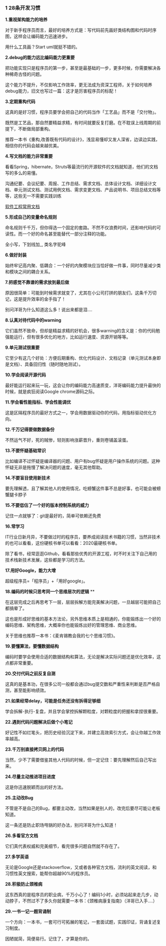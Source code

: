 ### 1  28条开发习惯

**1.重视架构能力的培养**



对于新手程序员而言，最好的培养方式是：写代码前先画好类结构图和代码时序图，这样会让编码能力迅速进步。



用什么工具画？Start uml就挺不错的。



**2.debug的能力远比编码能力更重要**



把功能实现只是程序员的第一步，甚至是最基础的一步，更多时候，你需要解决各种稀奇古怪的问题。



这个能力不提升，不仅影响工作效率，更无法成为资深工程师，关于如何培养debug能力，旧文也写过一篇：这才是厉害程序员的标配！



**3.定期重构代码**



这真的是好习惯，程序员要学会把自己的代码当作「工艺品」而不是「交付物」。



既然是工艺品，那自然要精益求精，有时间就要反复打磨。在不耽误上线周期的前提下，不断做局部重构。



推荐一本书《重构,改善既有代码的设计》，浅显易懂却又发人深省，边读边实践，相信你的代码会越来越优美。



**4.写文档的能力非常重要**



看看Spring，hibernate，Struts等最流行的开源软件的文档就知道，他们的文档写的多么的易懂。



沟通纪要、会议纪要、周报、工作总结、需求文档、总体设计文档、详细设计文档、单元测试文档、测试用例文档、需求变更文档、产品说明书、项目总结文档等等，这些无一不需要实践训练



[软件工程常用文档](https://github.com/cuizhenjie/software-engineering-document)

**5.形成自己的变量命名规则**



命名规则千千万，但你得选一个固定的套路。不然不仅浪费时间，还影响代码的可读性。而一个好的命名甚至能替代一部分注释的功能。

全小写，下划线加_, 类名字驼峰



**6.做好封装**



始终牢记高内聚、低耦合：一个好的内聚模块应当恰好做一件事，同时尽量减少类和模块之间的耦合关系。



**7.把感觉不靠谱的需求放到最后做**



原因很简单：可能到时候需求就变了，尤其在小公司打拼的朋友们，这条千万切记，这是提升效率的金手指了！



别问洋哥为什么知道这么多！说出来都是泪....



**8.认真对待代码中的warning**



它们虽然不致命，但却是精益求精的好机会，很多warning的含义是：你的代码勉强能运行，但有很多优化的地方，比如运行速度、资源开销等等。



**9.单元测试很重要**



它至少有这几个好处：方便后期重构、优化代码设计、文档记录（单元测试本身即是文档）、具备回归性（随时随地测试）。



**10.学会阅读开源代码**



最好能运行起来玩一玩，这会让你的编码能力高速质变，洋哥编码能力提升最快的时候，就是疯狂阅读Google chrome源码之际。



**11.学会看性能指标、学会性能调优**



这是区隔程序员的最好方式之一，学会用数据驱动你的代码，用指标驱动优化方向。



**12.千万记得要做数据备份**


不然运气不好，死的贼惨，轻则影响涨薪晋升，重则卷铺盖滚蛋。



**13.不要怀疑基础常识**



比如编译不过怀疑是编译器的问题、用户有bug怀疑是用户操作系统的问题。这种怀疑无非是拖慢了解决问题的速度，毫无其他帮助。



**14.不要盲目使用新技术**



要先理解透，且了解其他人的使用情况，吃螃蟹这件事不总是好事，也可能会被螃蟹腿卡脖子



**15.不要低估了一个好的版本控制系统的威力**



记住一点就够了：git是最好的，简单可依赖还免费



**16.常学习**



IT行业日新月异，不要做过时的程序员，要养成阅读技术书籍的习惯，当然非技术的也可以看看，这份硬核书单可以看看：2020最硬核书单。



除了看书，经常逛逛Github，看看那些优秀的开源工程，时不时关注下自己用的技术栈新技术发展，这些都是学习的方法。



**17.用好Google，能力大增**



超级程序员=「程序员」+「用好google」。



**18.编码的时候只思考同一个思维层次的逻辑**
**


在这层完成之后再思考下一层，层层拆解方能完美解决问题，一旦越层可能把自己都搞晕了。



这也是形成好思维的基本方法论，另外思维本质上是相通的，你能锻炼出一个好的编码思维、架构思维，大概率你也能锻炼出好的管理思维、商业思维。



关于思维也推荐一本书：《麦肯锡教会我的七个思维习惯》。



**19.要懂算法，要懂数据结构**



编码时要学会使用合适的数据结构和算法，无论是解决实际问题还是优化效率，这点都非常重要。



**20.交付代码之前反复自测**



这真的是基本功，在很多公司一般都会通过bug提交数和严重性来判断是否严格自测，甚至能影响绩效。



**21.如果经常delay，可能是任务还没有拆得足够细**



学会拆解-执行-复盘，并且学会掌控拆解颗粒度，对颗粒度的把握和拿捏很重要。



**22.遇到代码问题解决后做个小笔记**



好记性不如烂笔头，把历史经验沉淀下来，并建立高效索引方式，会让你越工作效率越高。



**23.千万别直接拷贝网上的代码**



当然，少不了需要借鉴其他人代码的时候，但一定记住：要先理解然后自己写出来。



**24.尽量主动推进项目进度**



这是你迅速脱颖而出的好方法。



**25.主动改Bug**



不管是不是自己的Bug，都要主动改，当然如果是别人的，改完后要尽可能让老板知道。



这一条还是防止职场甩锅的好办法，别问洋哥为什么知道！



**26.多看官方文档**



它们真代表权威和完美细节，看完很多问题自然就不存在了。



**27.多学英语**



无论是Google还是stackoverflow，又或者各种官方文档，流利的英文阅读，和习惯性英文搜索，能帮你超越90%的程序员。



**28.积极防止颈椎病**



这东西真的是程序员的职业病，千万小心了！编码1小时，必须站起来走几步，动动脖子，不然过不了多久你就需要一本书：《颈椎病康复指南》（洋哥已入手....）

**29.一书一记一题背诵制**

一个方向：一本书，一套可行可拓展的笔记，一套面试题，实践印证，背诵复述复习制度。

因陋就简，简便易行。记住了，才算是你的。
 
























